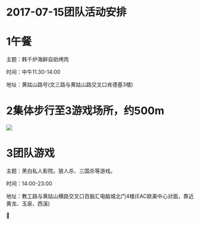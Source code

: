 # 2017-07-15团队活动安排

# 1午餐

主题：韩千炉海鲜自助烤肉

时间：中午11.30-14:00

地址：黄姑山路号\(文三路与黄姑山路交叉口肯德基3楼\)

# 2集体步行至3游戏场所，约500m

![](file:///C:\Users\ADMINI~1.USE\AppData\Local\Temp\msohtmlclip1\01\clip_image002.jpg)

# 3团队游戏

主题：黑白私人影院。狼人杀、三国杀等游戏。

时间：14:00-23:00

地址：教工路与黄姑山横路交叉口百脑汇电脑城北门4楼\(EAC欧美中心对面，靠近黄龙、玉泉、西溪\)



